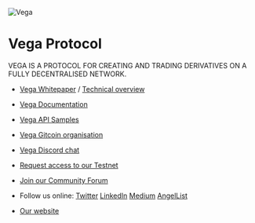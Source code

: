 ![Vega](https://pbs.twimg.com/profile_images/1232663711422218255/ImZfAfyd_200x200.jpg "Vega")

# Vega Protocol

VEGA IS A PROTOCOL FOR CREATING AND TRADING DERIVATIVES ON A FULLY DECENTRALISED NETWORK.

- [Vega Whitepaper](https://vega.xyz/papers/vega-protocol-whitepaper.pdf) / [Technical overview](https://vega.xyz/assets/vega-technical-overview.pdf)

- [Vega Documentation](https://docs.testnet.vega.xyz)

- [Vega API Samples](https://github.com/vegaprotocol/sample-api-scripts/tree/v0.19.0/)

- [Vega Gitcoin organisation](https://gitcoin.co/vegaprotocol)

- [Vega Discord chat](https://discord.gg/bkAF3Tu)

- [Request access to our Testnet](https://vega.xyz/email/testnet-signup)

- [Join our Community Forum](https://community.vega.xyz)

- Follow us online: [Twitter](https://twitter.com/vegaprotocol) [LinkedIn](https://www.linkedin.com/company/vega-protocol) [Medium](https://medium.com/vegaprotocol) [AngelList](https://angel.co/company/vega-protocol)

- [Our website](https://vega.xyz)
